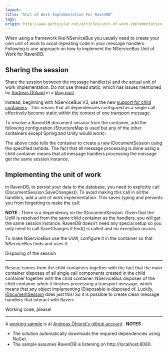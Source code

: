 ```yaml
---
layout:
title: "Unit of Work Implementation For RavenDB"
tags: 
origin: http://www.particular.net/Articles/unit-of-work-implementation-for-ravendb
---
```

When using a framework like NServiceBus you usually need to create your own unit of work to avoid repeating code in your message handlers. Following is one approach on how to implement the NServiceBus Unit of Work for RavenDB.

Sharing the session
-------------------

Share the session between the message handler(s) and the actual unit of work implementation. Do not use thread static, which has issues mentioned by [Andreas Öhlund](http://andreasohlund.net/) in a [blog post](http://andreasohlund.net/2010/03/25/thread-static-caching-in-nservicebus/)
.

Instead, beginning with NServiceBus V3, use the new [support for child containers](nservicebus-support-for-child-containers) . This means that all dependencies configured as a single call effectively become static within the context of one transport message.

To resolve a RavenDB document session from the container, add the following configuration (StructureMap is used but any of the other containers except Spring and Unity would work):

<script src="https://gist.github.com/johnsimons/6026128.js?file=EndpointConfig.cs"></script> The above code tells the container to create a new IDocumentSession using the specified lambda. The fact that all message processing is done using a child container means that all message handlers processing the message get the same session instance.

Implementing the unit of work
-----------------------------

In RavenDB, to persist your data to the database, you need to explicitly call IDocumentSession.SaveChanges(). To avoid making this call in all the handlers, add a unit of work implementation. This saves typing and prevents you from forgetting to make the call:

<script src="https://gist.github.com/johnsimons/6026128.js?file=RavenUnitOfWork.cs"></script>
**NOTE** : There is a dependency on the IDocumentSession. Given that the UoW is resolved from the same child container as the handlers, you will get the same session instance. RavenDB doesn’t need any special setup so you only need to call SaveChanges if End() is called and no exception occurs.

To make NServiceBus use the UoW, configure it in the container so that NServiceBus finds and uses it:

<script src="https://gist.github.com/johnsimons/6026128.js?file=Reg.cs"></script> Disposing of the session
------------------------

Rescue comes from the child containers together with the fact that the main container disposes of all single call components created in the child container together with the child container. NServiceBus disposes of the child container when it finishes processing a transport message, which means that any object implementing IDisposable is disposed of. Luckily,
[IDocumentSession](https://github.com/ravendb/ravendb/blob/master/Raven.Client.Lightweight/IDocumentSession.cs) does just this! So it is possible to create clean message handlers that interact with Raven:

<script src="https://gist.github.com/johnsimons/6026128.js?file=PlaceOrderHandler.cs"></script> Working code, please!
---------------------

A [working sample](https://github.com/andreasohlund/Blog/tree/master/RavenUnitOfWork) is at [Andreas Öhlund's github account](https://github.com/andreasohlund/) . **NOTES** :

-   The solution automatically downloads the required dependencies using
    NuGet.
-   The sample assumes RavenDB is listening on http://localhost:8080.


